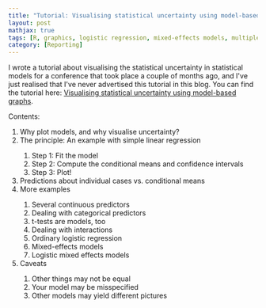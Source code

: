 ```yaml
---
title: "Tutorial: Visualising statistical uncertainty using model-based graphs"
layout: post
mathjax: true
tags: [R, graphics, logistic regression, mixed-effects models, multiple regression, Bayesian statistics, brms]
category: [Reporting]
---
```


I wrote a tutorial about visualising the statistical uncertainty in 
statistical models for a conference that took place a couple of months ago,
and I've just realised that I've never advertised this tutorial in this blog.
You can find the tutorial here: 
[Visualising statistical uncertainty using model-based graphs](https://janhove.github.io/visualise_uncertainty).

<!--more-->

Contents:

<ol>
<li>Why plot models, and why visualise uncertainty?</li>
<li>The principle: An example with simple linear regression</li>
	<ol>
		<li>Step 1: Fit the model</li>
		<li>Step 2: Compute the conditional means and confidence intervals</li>
		<li>Step 3: Plot!</li>
	</ol>
<li>Predictions about individual cases vs. conditional means</li>
<li>More examples</li>
	<ol>
		<li>Several continuous predictors</li>
		<li>Dealing with categorical predictors</li>
		<li>t-tests are models, too</li>
		<li>Dealing with interactions</li>
		<li>Ordinary logistic regression</li>
		<li>Mixed-effects models</li>
		<li>Logistic mixed effects models</li>
	</ol>
<li>Caveats</li>
	<ol>
		<li>Other things may not be equal</li>
		<li>Your model may be misspecified</li>
		<li>Other models may yield different pictures</li>
	</ol>

</ol>
